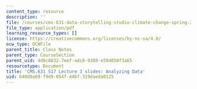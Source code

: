 ```yaml
---
content_type: resource
description: ''
file: /courses/cms-631-data-storytelling-studio-climate-change-spring-2017/b40d8a69f9d9054f44bf319daeda0125_MITCMS_631s17_lec3_anlyze.pdf
file_type: application/pdf
learning_resource_types: []
license: https://creativecommons.org/licenses/by-nc-sa/4.0/
ocw_type: OCWFile
parent_title: Class Notes
parent_type: CourseSection
parent_uid: 4d6c8832-7eef-adc8-9388-e59d050f3a65
resourcetype: Document
title: 'CMS.631 S17 Lecture 3 slides: Analyzing Data'
uid: b40d8a69-f9d9-054f-44bf-319daeda0125
---
```

